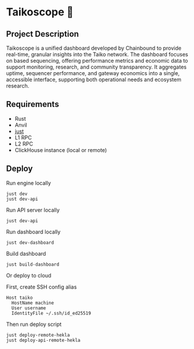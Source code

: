 # Taikoscope 🔭

## Project Description

Taikoscope is a unified dashboard developed by Chainbound to provide real-time, granular insights into the Taiko network. The dashboard focuses on based sequencing, offering performance metrics and economic data to support monitoring, research, and community transparency. It aggregates uptime, sequencer performance, and gateway economics into a single, accessible interface, supporting both operational needs and ecosystem research.

## Requirements
- Rust
- Anvil
- [just](https://github.com/casey/just)
- L1 RPC
- L2 RPC
- ClickHouse instance (local or remote)

## Deploy

Run engine locally
```
just dev
just dev-api
```

Run API server locally
```
just dev-api
```

Run dashboard locally
```
just dev-dashboard
```

Build dashboard
```
just build-dashboard
```

Or deploy to cloud

First, create SSH config alias

```
Host taiko
  HostName machine
  User username
  IdentityFile ~/.ssh/id_ed25519
```

Then run deploy script
```
just deploy-remote-hekla
just deploy-api-remote-hekla
```

